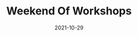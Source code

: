 ---
title: Weekend Of Workshops
slug: fall-weekend-workshops
subheader: ""
description: 'Workshops give directors and writers a chance to see their work come
  alive on stage. Join us for a weekend of workshopped scenes from two student-written
  plays: <em>The Heirs</em> and <em>Ah Wing and the Automaton Eagle</em>.'
workshops:
- title: "*The Heirs* by Ronan O’Callaghan and Noah Klowden, directed by Noah Klowden"
  description: 'At the annual Von Meyer Christmas Eve party, the youngest generation of the Von Meyer family find their retreat in the back office. But in the wake of the Von Meyer matriarch, Annabelle "Granny Annie" Smith-Von Meyer, the family fortune is on the line. Now, the young Von Meyers must face both the family legacy and their future.'
  vimeo_link: 'https://player.vimeo.com/video/644400819?h=fbc08f2e03&color=FF6600&byline=0&portrait=0'
  roles:
    Cast:
    - name: Sian McAllister
      role: Jane
    - name: Cameron Landin
      role: Teagan
    - name: Abigail Kanes
      role: Aveline
    - name: George Corrin
      role: Liam
    - name: Layla Lukaj
      role: Charlotte
    - name: Theodore Anderson
      role: Gerald
    Production Staff:
    - name: Yujie Zeng
      role: Stage Manager
    - name: Preeya Patel
      role: Lighting Designer
    - name: Eleni Lefakis
      role: Costume Designer
    - name: Anna German
      role: Costume Designer
    - name: Teddy Sandler
      role: Scenic Designer
- title: "*Ah Wing and the Automaton Eagle* by Brandon Zang, directed by Jayda Hart"
  description: "This steampunk drama follows Ah Wing and his journey to build an automaton Eagle based on his late father's blueprints with hopes of selling it to the US Government to release into the wild after they have gone extinct. These scenes follow the building tension as he finally gets the Eagle to function, fulfilling the expectations from his mother and community, and working to get the money to rebuild Chinatown. Ah Wing and his family must navigate grief, hope, and trying to live the American dream."
  vimeo_link: 'https://player.vimeo.com/video/644378954?h=becec3fbbf&color=FF6600&byline=0&portrait=0'
  roles:
    Cast:
    - name: Amadis Davis
      role: Ah Wing
    - name: Ling Lin
      role: the Eagle
    - name: Faustina Yick
      role: Lab Fa
    - name: Jon Shao
      role: Dr. Chang
    Production Staff:
    - name: Danielle Yablonovskiy
      role: Stage Manager
    - name: "Andrei Th\xFCler"
      role: Lighting Designer
    - name: Jules Yaeger
      role: Costume Designer
    - name: Daisy Marshall
      role: Props Designer
    - name: Eleni Lefakis
      role: Assistant Stage Manager
roles:
  Workshops Production Staff:
  - name: Lena Maghraoui
    role: Production Manager
  - name: Zander Galluppi
    role: Committee Liaison
layout: show-info
quarter: fall
year: 2021
season: 2021-2022 Shows
date: 2021-10-29

---